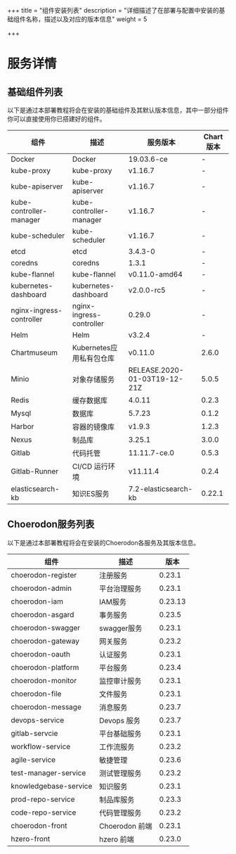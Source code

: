 +++
title = "组件安装列表"
description = "详细描述了在部署与配置中安装的基础组件名称，描述以及对应的版本信息"
weight = 5

+++

# 服务详情

## 基础组件列表

以下是通过本部署教程将会在安装的基础组件及其默认版本信息，其中一部分组件你可以直接使用你已搭建好的组件。

| 组件                     | 描述                     | 服务版本                     | Chart版本 |
| ------------------------ | ------------------------ | ---------------------------- | --------- |
| Docker                   | Docker                   | 19.03.6-ce                   | -         |
| kube-proxy               | kube-proxy               | v1.16.7                      | -         |
| kube-apiserver           | kube-apiserver           | v1.16.7                      | -         |
| kube-controller-manager  | kube-controller-manager  | v1.16.7                      | -         |
| kube-scheduler           | kube-scheduler           | v1.16.7                      | -         |
| etcd                     | etcd                     | 3.4.3-0                      | -         |
| coredns                  | coredns                  | 1.3.1                        | -         |
| kube-flannel             | kube-flannel             | v0.11.0-amd64                | -         |
| kubernetes-dashboard     | kubernetes-dashboard     | v2.0.0-rc5                   | -         |
| nginx-ingress-controller | nginx-ingress-controller | 0.29.0                       | -         |
| Helm                     | Helm                     | v3.2.4                       | -         |
| Chartmuseum              | Kubernetes应用私有包仓库  | v0.11.0                      | 2.6.0     |
| Minio                    | 对象存储服务              | RELEASE.2020-01-03T19-12-21Z | 5.0.5     |
| Redis                    | 缓存数据库                | 4.0.11                       | 0.2.3     |
| Mysql                    | 数据库                   | 5.7.23                       | 0.1.2     |
| Harbor                   | 容器的镜像库              | v1.9.3                       | 1.2.3     |
| Nexus                    | 制品库                   | 3.25.1                       | 3.0.0     |
| Gitlab                   | 代码托管                 | 11.11.7-ce.0                 | 0.5.3     |
| Gitlab-Runner            | CI/CD 运行环境           | v11.11.4                     | 0.2.4     |
| elasticsearch-kb         | 知识ES服务               | 7.2-elasticsearch-kb         | 0.22.1    |

## Choerodon服务列表

以下是通过本部署教程将会在安装的Choerodon各服务及其版本信息。

| 组件                  | 描述           | 版本   |
| --------------------- | -------------- | ------ |
| choerodon-register    | 注册服务       | 0.23.1 |
| choerodon-admin       | 平台治理服务    | 0.23.1 |
| choerodon-iam         | IAM服务       | 0.23.13 |
| choerodon-asgard      | 事务服务       | 0.23.5 |
| choerodon-swagger     | swagger服务   | 0.23.1 |
| choerodon-gateway     | 网关服务       | 0.23.2 |
| choerodon-oauth       | 认证服务       | 0.23.1 |
| choerodon-platform    | 平台服务       | 0.23.4 |
| choerodon-monitor     | 监控审计服务    | 0.23.1 |
| choerodon-file        | 文件服务       | 0.23.1 |
| choerodon-message     | 消息服务       | 0.23.7 |
| devops-service        | Devops 服务    | 0.23.7 |
| gitlab-servcie        | 平台基础服务    | 0.23.1 |
| workflow-service      | 工作流服务      | 0.23.2 |
| agile-service         | 敏捷管理        | 0.23.6 |
| test-manager-service  | 测试管理服务     | 0.23.2 |
| knowledgebase-service | 知识服务        | 0.23.1 |
| prod-repo-service     | 制品库服务      | 0.23.3 |
| code-repo-service     | 代码管理服务     | 0.23.2 |
| choerodon-front       | Choerodon 前端  | 0.23.1 |
| hzero-front           | hzero 前端      | 0.23.0 |
